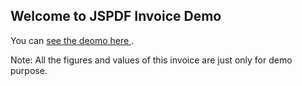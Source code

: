 ## Welcome to JSPDF Invoice Demo

You can [see the deomo here ](https://jinoshaji.github.io/jsPDF-Invoice/).

Note: All the figures and values of this invoice are just only for demo purpose.
